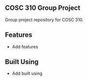 ## COSC 310 Group Project

Group project repository for COSC 310.

## Features
- Add features

## Built Using

- Add built using
